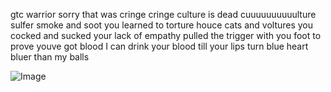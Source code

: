 gtc warrior sorry that was cringe cringe culture is dead cuuuuuuuuuulture sulfer smoke and soot you learned to torture houce cats and voltures you cocked and sucked your lack of empathy pulled the trigger with you foot to prove youve got blood I can drink your blood till your lips turn blue heart bluer than my balls



![Image](https://x.com/i/status/1894026742378950657) 

<!--
**hsbjz/hsbjz** is a ✨ _special_ ✨ repository because its `README.md` (this file) appears on your GitHub profile.

Here are some ideas to get you started:

- 🔭 I’m currently working on ...
- 🌱 I’m currently learning ...
- 👯 I’m looking to collaborate on ...
- 🤔 I’m looking for help with ...
- 💬 Ask me about ...
- 📫 How to reach me: ...
- 😄 Pronouns: ...
- ⚡ Fun fact: ...
-->
